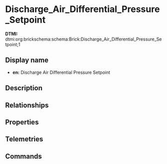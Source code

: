 # Discharge_Air_Differential_Pressure_Setpoint
**DTMI:** dtmi:org:brickschema:schema:Brick:Discharge_Air_Differential_Pressure_Setpoint;1
## Display name
- **en:** Discharge Air Differential Pressure Setpoint
## Description
## Relationships
## Properties
## Telemetries
## Commands
